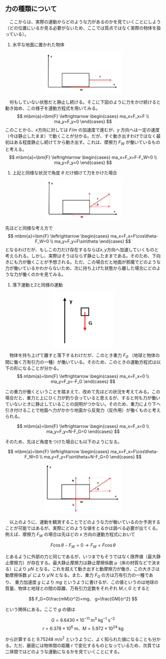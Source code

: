 
## 力の種類について

　ここからは、実際の運動からどのような力があるのかを見ていくことにしよう（どの位置にいるか見る必要がないため、ここでは質点ではなく実際の物体を扱っている）。

1. 水平な地面に置かれた物体

<p align="center">
    <img width="50%" src="images/translational_motion.png">
</p>

　何もしていない状態だと静止し続ける。そこに下図のように力をかけ続けると動き始め、この様子を運動方程式を用いてみる。
$$
    m\bm{a}=\bm{F}
    \leftrightarrow
    \begin{cases}
        ma_x=F_x=F \\
        ma_y=F_y=0
    \end{cases}
$$
このことから、$x$方向に対しては $F/m$ の加速度で進むが、$y$ 方向へは一定の速度（今は静止したまま）で動くことが分かる。だが、すぐ動き出すわけではなく最初はある程度静止し続けてから動き出す。これは、摩擦力 $F_W$ が働いているものと考える。
$$
    m\bm{a}=\bm{F}
    \leftrightarrow
    \begin{cases}
        ma_x=F_x=F-F_W=0 \\
        ma_y=F_y=0
    \end{cases}
$$

1. 上記と同様な状況で角度 $\theta$ だけ傾けて力をかけた場合

<p align="center">
    <img width="50%" src="images/translational_motion_theta.png">
</p>

先ほどと同様な考え方で
$$
    m\bm{a}=\bm{F}
    \leftrightarrow
    \begin{cases}
        ma_x=F_x=F\cos\theta-F_W=0 \\
        ma_y=F_y=F\sin\theta
    \end{cases}
$$
となるわけだが、もしこの力だけ存在するならば$x,y$方向へ加速していくものと考えられる。しかし、実際はそうはならず静止したままである。そのため、下向きにも力が働くことが予想される。ただ、この場合だと地面が邪魔でどのような力が働いているかわからないため、次に持ち上げた状態から離した場合にどのような力が働くのかを見てみる。

1. 落下運動と2と同様の運動

<p align="center">
    <img width="40%" src="images/falling_motion.png">
</p>

　物体を持ち上げて離すと落下するわけだが、このとき重力 $F_G$ （地球と物体の間に働く万有引力の一種）が働いている。そのため、このときの運動方程式は以下の形になることが分かる。
$$
    m\bm{a}=\bm{F}
    \leftrightarrow
    \begin{cases}
        ma_x=F_x=0 \\
        ma_y=F_y=-F_G
    \end{cases}
$$

この重力が働くということを踏まえて、改めて先ほどの状況を考えてみる。この場合だと、重力と上にひく力が釣り合っていると思えるが、すると何も力が働いていないときに静止していることの説明がつかない。そのため、重力により下へ引き付けることで地面へ力がかかり地面から反発力（反作用）が働くものと考えられる。

$$
m\bm{a}=\bm{F}
\leftrightarrow
\begin{cases}
    ma_x=F_x=0 \\
    ma_y=F_y=N-F_G=0
\end{cases}
$$

そのため、先ほど角度をつけた場合にも以下のようになる。


$$
    m\bm{a}=\bm{F}
    \leftrightarrow
    \begin{cases}
        ma_x=F_x=F\cos\theta-F_W=0 \\
        ma_y=F_y=F\sin\theta+N-F_G=0
    \end{cases}
$$

<p align="center">
    <img width="50%" src="images/translational_motion_theta2.png">
</p>

　以上のように、運動を観測することでどのような力が働いているのか予測することが可能ではあるが、実際にどのような値をとるかは調べる必要が出てくる。例えば、摩擦力 $F_W$ の場合は先ほどの $x$ 方向の運動方程式において

$$
    F\cos\theta-F_W=0
    \rightarrow
    F_W=F\cos\theta
$$

とあるように外部の力と同じであるが、いつまでもそうではなく限界値（最大静止摩擦力）が存在する。最大静止摩擦力は静止摩擦係数 $\mu$（床の材質などで決まる）により $\mu N$ となる。これを超えて動き出すと動摩擦力が働き、この大きさは動摩擦係数 $\mu'$ により $\mu' N$ となる。また、重力 $F_G$ の方は万有引力の一種であり、
重力加速度 $g$ により $mg$ というように書けるが、この値というのは地球の質量、物体と地球との間の距離、万有引力定数をそれぞれ $M,r,G$ とすると

$$
    F_G=G\frac{mM}{r^2}=mg、
    g=\frac{GM}{r^2}
$$

という関係にある。ここで $g$ の値は

$$
    G=
    6.6430\times
    10^{-11}\ 
    \mathrm{m^3\ kg^{-1}\ s^{-2}}
$$
$$
    r=6.378
    \times 10^{6}\ \mathrm{m}、
    M=5.972\times
    10^{24}\ \mathrm{kg}
$$

から計算すると $9.75248\ \mathrm{m/s^2}$ というように、よく知られた値になることも分かる。ただ、厳密には物体間の距離 $r$ で変化するものとなっているため、次頁では二体間ではどのような運動になるかを見ていくことにする。